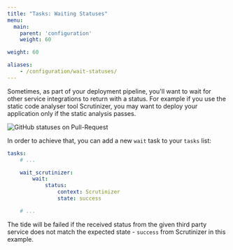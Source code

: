 ```yaml
---
title: "Tasks: Waiting Statuses"
menu:
  main:
    parent: 'configuration'
    weight: 60

weight: 60

aliases:
    - /configuration/wait-statuses/
---
```

Sometimes, as part of your deployment pipeline, you'll want to wait for other service integrations to return with a status. For example if you use the static code analyser tool Scrutinizer, you may want to deploy your application only if the static analysis passes.

![GitHub statuses on Pull-Request](/images/github-statuses.png)

In order to achieve that, you can add a new `wait` task to your `tasks` list:

``` yaml
tasks:
    # ...

    wait_scrutinizer:
        wait:
            status:
                context: Scrutinizer
                state: success

    # ...
```

The tide will be failed if the received status from the given third party service does not match the expected state - `success` from Scrutinizer in this example.
